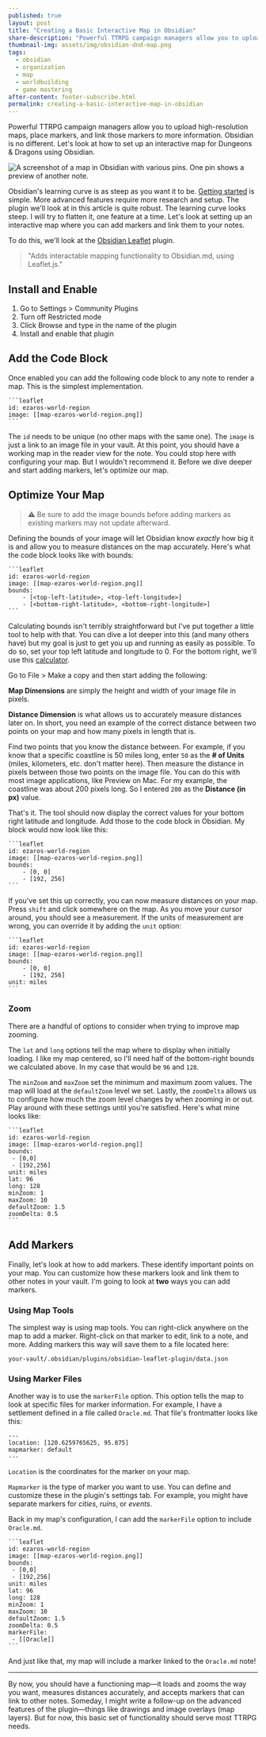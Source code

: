 ```yaml
---
published: true
layout: post
title: "Creating a Basic Interactive Map in Obsidian"
share-description: "Powerful TTRPG campaign managers allow you to upload a high-resolution map, place pins, and link those pins to more information. Obsidian is no different. Let's look at how to set up an interactive map for Dungeons & Dragons using Obsidian."
thumbnail-img: assets/img/obsidian-dnd-map.png
tags:
  - obsidian
  - organization
  - map
  - worldbuilding
  - game mastering
after-content: footer-subscribe.html
permalink: creating-a-basic-interactive-map-in-obsidian
---
```


Powerful TTRPG campaign managers allow you to upload high-resolution maps, place markers, and link those markers to more information. Obsidian is no different. Let's look at how to set up an interactive map for Dungeons & Dragons using Obsidian.

![A screenshot of a map in Obsidian with various pins. One pin shows a preview of another note.]({{site.baseurl}}/assets/img/obsidian-map-pins.png)

Obsidian's learning curve is as steep as you want it to be. [Getting started]({{site.baseurl}}/2021-12-20-getting-started-with-obsidian-dnd) is simple. More advanced features require more research and setup. The plugin we'll look at in this article is quite robust. The learning curve looks steep. I will try to flatten it, one feature at a time. Let's look at setting up an interactive map where you can add markers and link them to your notes.

To do this, we'll look at the [Obsidian Leaflet](https://github.com/valentine195/obsidian-leaflet-plugin) plugin.

> "Adds interactable mapping functionality to Obsidian.md, using Leaflet.js."

## Install and Enable

1. Go to Settings > Community Plugins
2. Turn off Restricted mode
3. Click Browse and type in the name of the plugin
4. Install and enable that plugin

## Add the Code Block

Once enabled you can add the following code block to any note to render a map. This is the simplest implementation.

~~~
```leaflet
id: ezaros-world-region
image: [[map-ezaros-world-region.png]]
```
~~~

The `id` needs to be unique (no other maps with the same one). The `image` is just a link to an image file in your vault. At this point, you should have a working map in the reader view for the note. You could stop here with configuring your map. But I wouldn't recommend it. Before we dive deeper and start adding markers, let's optimize our map.

## Optimize Your Map

> ⚠️ Be sure to add the image bounds before adding markers as existing markers may not update afterward.

Defining the bounds of your image will let Obsidian know *exactly* how big it is and allow you to measure distances on the map accurately. Here's what the code block looks like with bounds:

~~~
```leaflet
id: ezaros-world-region
image: [[map-ezaros-world-region.png]]
bounds:
    - [<top-left-latitude>, <top-left-longitude>]
    - [<bottom-right-latitude>, <bottom-right-longitude>]
```
~~~

Calculating bounds isn't terribly straightforward but I've put together a little tool to help with that. You can dive a lot deeper into this (and many others have) but my goal is just to get you up and running as easily as possible. To do so, set your top left latitude and longitude to 0. For the bottom right, we'll use this [calculator](https://docs.google.com/spreadsheets/d/1xC-VVjX8QuZLLeWWyydaGFSNNu9Ohg0XYlIGWQc_i7M/edit?usp=sharing).

Go to File > Make a copy and then start adding the following:

**Map Dimensions** are simply the height and width of your image file in pixels. 

**Distance Dimension** is what allows us to accurately measure distances later on. In short, you need an example of the correct distance between two points on your map and how many pixels in length that is. 

Find two points that you know the distance between. For example, if you know that a specific coastline is 50 miles long, enter `50` as the **# of Units** (miles, kilometers, etc. don't matter here). Then measure the distance in pixels between those two points on the image file. You can do this with most image applications, like Preview on Mac. For my example, the coastline was about 200 pixels long. So I entered `200` as the **Distance (in px)** value.

That's it. The tool should now display the correct values for your bottom right latitude and longitude. Add those to the code block in Obsidian. My block would now look like this:

~~~
```leaflet
id: ezaros-world-region
image: [[map-ezaros-world-region.png]]
bounds:
    - [0, 0]
    - [192, 256]
```
~~~

If you've set this up correctly, you can now measure distances on your map. Press `shift` and click somewhere on the map. As you move your cursor around, you should see a measurement. If the units of measurement are wrong, you can override it by adding the `unit` option:

~~~
```leaflet
id: ezaros-world-region
image: [[map-ezaros-world-region.png]]
bounds:
    - [0, 0]
    - [192, 256]
unit: miles
```
~~~

### Zoom

There are a handful of options to consider when trying to improve map zooming.

The `lat` and `long` options tell the map where to display when initially loading. I like my map centered, so I'll need half of the bottom-right bounds we calculated above. In my case that would be `96` and `128`.

The `minZoom` and `maxZoom` set the minimum and maximum zoom values. The map will load at the `defaultZoom` level we set. Lastly, the `zoomDelta` allows us to configure how much the zoom level changes by when zooming in or out. Play around with these settings until you're satisfied. Here's what mine looks like:

~~~
```leaflet
id: ezaros-world-region
image: [[map-ezaros-world-region.png]]
bounds:
 - [0,0]
 - [192,256]
unit: miles
lat: 96
long: 128
minZoom: 1
maxZoom: 10
defaultZoom: 1.5
zoomDelta: 0.5
```
~~~

## Add Markers

Finally, let's look at how to add markers. These identify important points on your map. You can customize how these markers look and link them to other notes in your vault. I'm going to look at **two** ways you can add markers.

### Using Map Tools

The simplest way is using map tools. You can right-click anywhere on the map to add a marker. Right-click on that marker to edit, link to a note, and more. Adding markers this way will save them to a file located here:

`your-vault/.obsidian/plugins/obsidian-leaflet-plugin/data.json`

### Using Marker Files

Another way is to use the `markerFile` option. This option tells the map to look at specific files for marker information. For example, I have a settlement defined in a file called `Oracle.md`. That file's frontmatter looks like this:

~~~
---
location: [120.6259765625, 95.875]
mapmarker: default
---
~~~

`Location` is the coordinates for the marker on your map. 

`Mapmarker` is the type of marker you want to use. You can define and customize these in the plugin's settings tab. For example, you might have separate markers for *cities*, *ruins*, or *events*. 

Back in my map's configuration, I can add the `markerFile` option to include `Oracle.md`. 

~~~
```leaflet
id: ezaros-world-region
image: [[map-ezaros-world-region.png]]
bounds:
 - [0,0]
 - [192,256]
unit: miles
lat: 96
long: 128
minZoom: 1
maxZoom: 10
defaultZoom: 1.5
zoomDelta: 0.5
markerFile:
 - [[Oracle]]
```
~~~

And just like that, my map will include a marker linked to the `Oracle.md` note! 

---

By now, you should have a functioning map—it loads and zooms the way you want, measures distances accurately, and accepts markers that can link to other notes. Someday, I might write a follow-up on the advanced features of the plugin—things like drawings and image overlays (map layers). But for now, this basic set of functionality should serve most TTRPG needs.